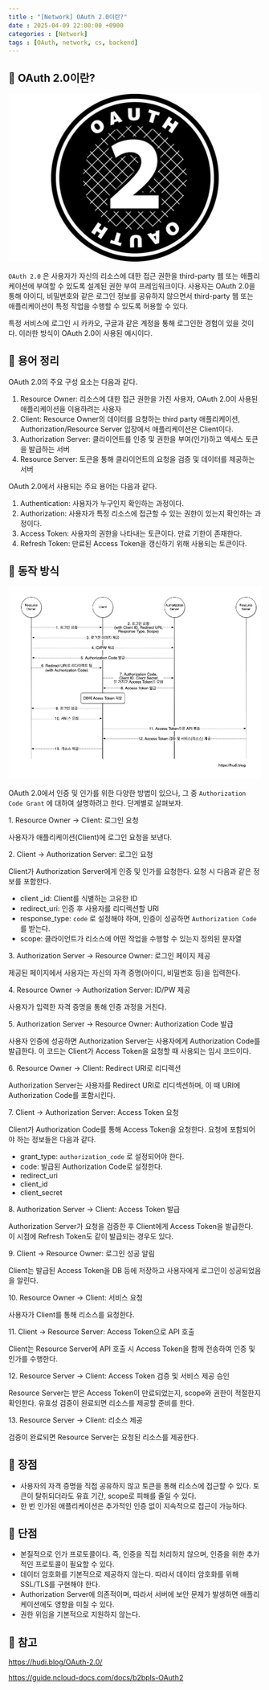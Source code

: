```yaml
---
title : "[Network] OAuth 2.0이란?"
date : 2025-04-09 22:00:00 +0900
categories : [Network]
tags : [OAuth, network, cs, backend]
---
```


## 📌 OAuth 2.0이란?

![image.png](assets/img/oauth/1.png)

`OAuth 2.0` 은 사용자가 자신의 리소스에 대한 접근 권한을 third-party 웹 또는 애플리케이션에 부여할 수 있도록 설계된 권한 부여 프레임워크이다. 사용자는 OAuth 2.0을 통해 아이디, 비밀번호와 같은 로그인 정보를 공유하지 않으면서 third-party 웹 또는 애플리케이션이 특정 작업을 수행할 수 있도록 허용할 수 있다.

특정 서비스에 로그인 시 카카오, 구글과 같은 계정을 통해 로그인한 경험이 있을 것이다. 이러한 방식이 OAuth 2.0이 사용된 예시이다.

## 📌 용어 정리

OAuth 2.0의 주요 구성 요소는 다음과 같다.

1. Resource Owner: 리소스에 대한 접근 권한을 가진 사용자, OAuth 2.0이 사용된 애플리케이션을 이용하려는 사용자
2. Client: Resource Owner의 데이터를 요청하는 third party 애플리케이션, Authorization/Resource Server 입장에서 애플리케이션은 Client이다.
3. Authorization Server: 클라이언트를 인증 및 권한을 부여(인가)하고 엑세스 토큰을 발급하는 서버
4. Resource Server: 토큰을 통해 클라이언트의 요청을 검증 및 데이터를 제공하는 서버

OAuth 2.0에서 사용되는 주요 용어는 다음과 같다.

1. Authentication: 사용자가 누구인지 확인하는 과정이다.
2. Authorization: 사용자가 특정 리소스에 접근할 수 있는 권한이 있는지 확인하는 과정이다.
3. Access Token: 사용자의 권한을 나타내는 토큰이다. 만료 기한이 존재한다.
4. Refresh Token: 만료된 Access Token을 갱신하기 위해 사용되는 토큰이다.

## 📌 동작 방식

![image.png](assets/img/oauth/2.png)

OAuth 2.0에서 인증 및 인가를 위한 다양한 방법이 있으나, 그 중 `Authorization Code Grant` 에 대하여 설명하려고 한다. 단계별로 살펴보자.

1\. Resource Owner → Client: 로그인 요청

사용자가 애플리케이션(Client)에 로그인 요청을 보낸다.

2\. Client → Authorization Server: 로그인 요청

Client가 Authorization Server에게 인증 및 인가를 요청한다. 요청 시 다음과 같은 정보를 포함한다.

- client _id: Client를 식별하는 고유한 ID
- redirect_uri: 인증 후 사용자를 리디렉션할 URI
- response_type: `code` 로 설정해야 하며, 인증이 성공하면 `Authorization Code`를 받는다.
- scope: 클라이언트가 리소스에 어떤 작업을 수행할 수 있는지 정의된 문자열

3\. Authorization Server → Resource Owner: 로그인 페이지 제공

제공된 페이지에서 사용자는 자신의 자격 증명(아이디, 비밀번호 등)을 입력한다. 

4\. Resource Owner → Authorization Server: ID/PW 제공

사용자가 입력한 자격 증명을 통해 인증 과정을 거친다.

5\. Authorization Server → Resource Owner: Authorization Code 발급

사용자 인증에 성공하면 Authorization Server는 사용자에게 Authorization Code를 발급한다. 이 코드는 Client가 Access Token을 요청할 때 사용되는 임시 코드이다.

6\. Resource Owner → Client: Redirect URI로 리디렉션

Authorization Server는 사용자를 Redirect URI로 리디섹션하며, 이 때 URI에 Authorization Code를 포함시킨다.

7\. Client → Authorization Server: Access Token 요청

Client가 Authorization Code를 통해 Access Token을 요청한다. 요청에 포함되어야 하는 정보들은 다음과 같다.

- grant_type: `authorization_code` 로 설정되어야 한다.
- code: 발급된 Authorization Code로 설정한다.
- redirect_uri
- client_id
- client_secret

8\. Authorization Server → Client: Access Token 발급

Authorization Server가 요청을 검증한 후 Client에게 Access Token을 발급한다. 이 시점에 Refresh Token도 같이 발급되는 경우도 있다.

9\. Client → Resource Owner: 로그인 성공 알림

Client는 발급된 Access Token을 DB 등에 저장하고 사용자에게 로그인이 성공되었음을 알린다.

10\. Resource Owner → Client: 서비스 요청

사용자가 Client를 통해 리소스를 요청한다.

11\. Client → Resource Server: Access Token으로 API 호출

Client는 Resource Server에 API 호출 시 Access Token을 함께 전송하여 인증 및 인가를 수행한다.

12\. Resource Server → Client: Access Token 검증 및 서비스 제공 승인

Resource Server는 받은 Access Token이 만료되었는지, scope와 권한이 적절한지 확인한다. 유효성 검증이 완료되면 리소스를 제공할 준비를 한다.

13\. Resource Server → Client: 리소스 제공

검증이 완료되면 Resource Server는 요청된 리소스를 제공한다.

## 📌 장점

- 사용자의 자격 증명을 직접 공유하지 않고 토큰을 통해 리소스에 접근할 수 있다. 토큰이 탈취되더라도 유효 기간, scope로 피해를 줄일 수 있다.
- 한 번 인가된 애플리케이션은 추가적인 인증 없이 지속적으로 접근이 가능하다.

## 📌 단점

- 본질적으로 인가 프로토콜이다. 즉, 인증을 직접 처리하지 않으며, 인증을 위한 추가적인 프로토콜이 필요할 수 있다.
- 데이터 암호화를 기본적으로 제공하지 않는다. 따라서 데이터 암호화를 위해 SSL/TLS를 구현해야 한다.
- Authorization Server에 의존적이며, 따라서 서버에 보안 문제가 발생하면 애플리케이션에도 영향을 미칠 수 있다.
- 권한 위임을 기본적으로 지원하지 않는다.

## 📌 참고

https://hudi.blog/OAuth-2.0/

https://guide.ncloud-docs.com/docs/b2bpls-OAuth2
